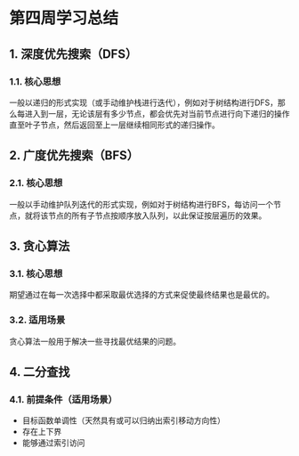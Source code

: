 # 第四周学习总结

## 1. 深度优先搜索（DFS）

### 1.1. 核心思想

一般以递归的形式实现（或手动维护栈进行迭代），例如对于树结构进行DFS，那么每进入到一层，无论该层有多少节点，都会优先对当前节点进行向下递归的操作直至叶子节点，然后返回至上一层继续相同形式的递归操作。



## 2. 广度优先搜索（BFS）

### 2.1. 核心思想

一般以手动维护队列迭代的形式实现，例如对于树结构进行BFS，每访问一个节点，就将该节点的所有子节点按顺序放入队列，以此保证按层遍历的效果。



## 3. 贪心算法

### 3.1. 核心思想

期望通过在每一次选择中都采取最优选择的方式来促使最终结果也是最优的。

### 3.2. 适用场景

贪心算法一般用于解决一些寻找最优结果的问题。



## 4. 二分查找

### 4.1. 前提条件（适用场景）

- 目标函数单调性（天然具有或可以归纳出索引移动方向性）
- 存在上下界
- 能够通过索引访问